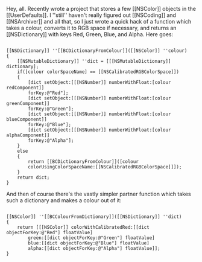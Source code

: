 Hey, all. Recently wrote a project that stores a few [[NSColor]] objects in the [[UserDefaults]]. I ''still'' haven't really figured out [[NSCoding]] and [[NSArchiver]] and all that, so I just wrote a quick hack of a function which takes a colour, converts it to RGB space if necessary, and returns an [[NSDictionary]] with keys Red, Green, Blue, and Alpha. Here goes:

<code>
[[NSDictionary]] ''[[BCDictionaryFromColour]]([[NSColor]] ''colour)
{
	[[NSMutableDictionary]] ''dict = [[[NSMutableDictionary]] dictionary];
	if([colour colorSpaceName] == [[NSCalibratedRGBColorSpace]])
	{
		[dict setObject:[[[NSNumber]] numberWithFloat:[colour redComponent]]
		forKey:@"Red"];
		[dict setObject:[[[NSNumber]] numberWithFloat:[colour greenComponent]]
		forKey:@"Green"];
		[dict setObject:[[[NSNumber]] numberWithFloat:[colour blueComponent]]
		forKey:@"Blue"];
		[dict setObject:[[[NSNumber]] numberWithFloat:[colour alphaComponent]]
		forKey:@"Alpha"];
	}
	else
	{
		return [[BCDictionaryFromColour]]([colour
		colorUsingColorSpaceName:[[NSCalibratedRGBColorSpace]]]);
	}
	return dict;
}
</code>

And then of course there's the vastly simpler partner function which takes such a dictionary and makes a colour out of it:

<code>
[[NSColor]] ''[[BCColourFromDictionary]]([[NSDictionary]] ''dict)
{
	return [[[NSColor]] colorWithCalibratedRed:[[dict objectForKey:@"Red"] floatValue]
		green:[[dict objectForKey:@"Green"] floatValue]
		blue:[[dict objectForKey:@"Blue"] floatValue]
		alpha:[[dict objectForKey:@"Alpha"] floatValue]];
}
</code>